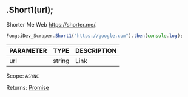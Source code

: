 ## .Short1(url);

Shorter Me Web https://shorter.me/.

```js
FongsiDev_Scraper.Short1("https://google.com").then(console.log);
```

| PARAMETER | TYPE   | DESCRIPTION |
| --------- | ------ | ----------- |
| url       | string | Link        |

Scope: `ASYNC`

Returns: <a href="https://developer.mozilla.org/en-US/docs/Web/JavaScript/Reference/Global_Objects/Promise">Promise</a><Object>
